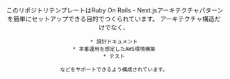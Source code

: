 
<div align="center">
    <img src="https://github.com/user-attachments/assets/38ede640-cb87-47ef-aa2c-099aaa36f1cc" alt="" >
    このリポジトリテンプレートはRuby On Rails - Next.jsアーキテクチャパターンを簡単にセットアップできる目的でつくられています。
    アーキテクチャ構造だけでなく、
    
    * 設計ドキュメント
    * 本番運用を想定したAWS環境構築
    * テスト
    
    などをサポートできるよう構成されています。
</div>

<div align="center">
    <img src="https://github.com/user-attachments/assets/327a072e-98fa-4a6f-88ba-c65e5864fdbb" alt="">
</div>

<div align="centere">
    <img src="https://github.com/user-attachments/assets/5697c61b-7b37-40a9-92e3-a153469e9ab6" alt="">
</div>
